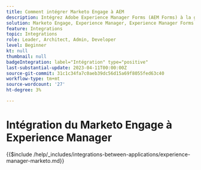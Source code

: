 ```yaml
---
title: Comment intégrer Marketo Engage à AEM
description: Intégrez Adobe Experience Manager Forms (AEM Forms) à la génération de pistes de rationalisation de Marketo Engage.
solution: Marketo Engage, Experience Manager, Experience Manager Forms
feature: Integrations
topic: Integrations
role: Leader, Architect, Admin, Developer
level: Beginner
kt: null
thumbnail: null
badgeIntegration: label="Intégration" type="positive"
last-substantial-update: 2023-04-11T00:00:00Z
source-git-commit: 31c1c34fa7c0aeb39dc56d15a69f8055fed63c40
workflow-type: tm+mt
source-wordcount: '27'
ht-degree: 3%

---
```



# Intégration du Marketo Engage à Experience Manager

{{$include /help/_includes/integrations-between-applications/experience-manager-marketo.md}}
